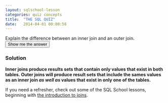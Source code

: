 ```yaml
---
layout: sqlschool-lesson
categories: quiz concepts
title:  "THE SQL QUIZ"
date:   2014-04-01 00:00:58
---
```


<div class="quiz-question">
  Explain the difference between an inner join and an outer join.
</div>

<div class="quiz-answer-button">
  <button type="button" class="btn btn-default btn-lg">
    Show me the answer
  </button>
</div>

<div class="quiz-answer">
  <h3>Solution</h3>
  <strong>Inner joins produce results sets that contain only values that exist in both tables. Outer joins will produce result sets that include the sames values as an inner join <em>as well as</em> values that exist in only one of the tables.</strong>
  <p>If you need a refresher, check out some of the SQL School lessons, beginning with <a href="/intermediate/join-intro.html">the introduction to joins</a>.</p>
</div>